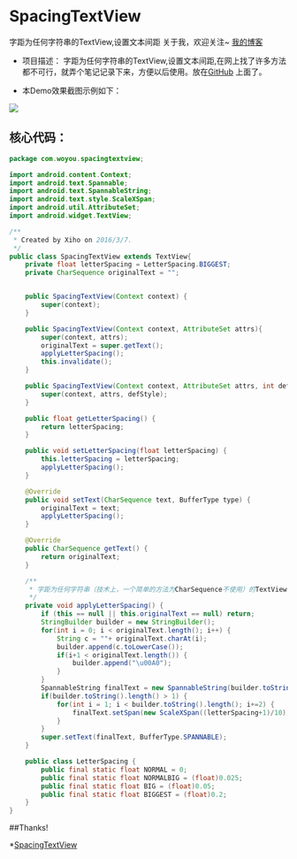 
# SpacingTextView
字距为任何字符串的TextView,设置文本间距
    关于我，欢迎关注~
 [我的博客](http://blog.csdn.net/u011974987) 
* 项目描述：
    字距为任何字符串的TextView,设置文本间距,在网上找了许多方法都不可行，就弄个笔记记录下来，方便以后使用。放在[GitHub](https://github.com/git-xuhao) 上面了。

* 本Demo效果截图示例如下：

 ![](https://github.com/git-xuhao/SpacingTextView/blob/master/SpacingTextView/device-2016-03-07-171918.png)  
 
核心代码：
---------

```Java
package com.woyou.spacingtextview;

import android.content.Context;
import android.text.Spannable;
import android.text.SpannableString;
import android.text.style.ScaleXSpan;
import android.util.AttributeSet;
import android.widget.TextView;

/**
 * Created by Xiho on 2016/3/7.
 */
public class SpacingTextView extends TextView{
    private float letterSpacing = LetterSpacing.BIGGEST;
    private CharSequence originalText = "";


    public SpacingTextView(Context context) {
        super(context);
    }

    public SpacingTextView(Context context, AttributeSet attrs){
        super(context, attrs);
        originalText = super.getText();
        applyLetterSpacing();
        this.invalidate();
    }

    public SpacingTextView(Context context, AttributeSet attrs, int defStyle){
        super(context, attrs, defStyle);
    }

    public float getLetterSpacing() {
        return letterSpacing;
    }

    public void setLetterSpacing(float letterSpacing) {
        this.letterSpacing = letterSpacing;
        applyLetterSpacing();
    }

    @Override
    public void setText(CharSequence text, BufferType type) {
        originalText = text;
        applyLetterSpacing();
    }

    @Override
    public CharSequence getText() {
        return originalText;
    }

    /**
     * 字距为任何字符串（技术上，一个简单的方法为CharSequence不使用）的TextView
     */
    private void applyLetterSpacing() {
        if (this == null || this.originalText == null) return;
        StringBuilder builder = new StringBuilder();
        for(int i = 0; i < originalText.length(); i++) {
            String c = ""+ originalText.charAt(i);
            builder.append(c.toLowerCase());
            if(i+1 < originalText.length()) {
                builder.append("\u00A0");
            }
        }
        SpannableString finalText = new SpannableString(builder.toString());
        if(builder.toString().length() > 1) {
            for(int i = 1; i < builder.toString().length(); i+=2) {
                finalText.setSpan(new ScaleXSpan((letterSpacing+1)/10), i, i+1, Spannable.SPAN_EXCLUSIVE_EXCLUSIVE);
            }
        }
        super.setText(finalText, BufferType.SPANNABLE);
    }

    public class LetterSpacing {
        public final static float NORMAL = 0;
        public final static float NORMALBIG = (float)0.025;
        public final static float BIG = (float)0.05;
        public final static float BIGGEST = (float)0.2;
    }
}


```

##Thanks!

*[SpacingTextView](https://github.com/git-xuhao/SpacingTextView)

